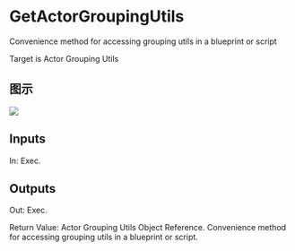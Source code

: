 # GetActorGroupingUtils

Convenience method for accessing grouping utils in a blueprint or script

Target is Actor Grouping Utils

## 图示

![]($-20221218-18464604.png)

## Inputs

In: Exec.  

## Outputs

Out: Exec.

Return Value: Actor Grouping Utils Object Reference. Convenience method for accessing grouping utils in a blueprint or script.

